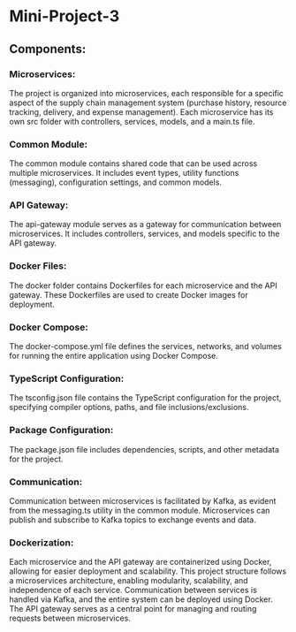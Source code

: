 # Mini-Project-3

## Components:

### Microservices:
The project is organized into microservices, each responsible for a specific aspect of the supply chain management system (purchase history, resource tracking, delivery, and expense management).
Each microservice has its own src folder with controllers, services, models, and a main.ts file.



### Common Module:
The common module contains shared code that can be used across multiple microservices.
It includes event types, utility functions (messaging), configuration settings, and common models.



### API Gateway:
The api-gateway module serves as a gateway for communication between microservices.
It includes controllers, services, and models specific to the API gateway.



### Docker Files:
The docker folder contains Dockerfiles for each microservice and the API gateway. These Dockerfiles are used to create Docker images for deployment.


### Docker Compose:
The docker-compose.yml file defines the services, networks, and volumes for running the entire application using Docker Compose.


### TypeScript Configuration:
The tsconfig.json file contains the TypeScript configuration for the project, specifying compiler options, paths, and file inclusions/exclusions.



### Package Configuration:
The package.json file includes dependencies, scripts, and other metadata for the project.


### Communication:
Communication between microservices is facilitated by Kafka, as evident from the messaging.ts utility in the common module.
Microservices can publish and subscribe to Kafka topics to exchange events and data.


### Dockerization:
Each microservice and the API gateway are containerized using Docker, allowing for easier deployment and scalability.
This project structure follows a microservices architecture, enabling modularity, scalability, and independence of each service. Communication between services is handled via Kafka, and the entire system can be deployed using Docker. The API gateway serves as a central point for managing and routing requests between microservices.
